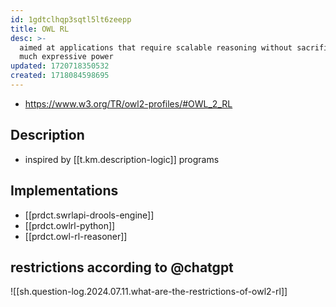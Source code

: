```yaml
---
id: 1gdtclhqp3sqtl5lt6zeepp
title: OWL RL
desc: >-
  aimed at applications that require scalable reasoning without sacrificing too
  much expressive power
updated: 1720718350532
created: 1718084598695
---
```


- https://www.w3.org/TR/owl2-profiles/#OWL_2_RL

## Description

- inspired by [[t.km.description-logic]] programs

## Implementations

- [[prdct.swrlapi-drools-engine]]
- [[prdct.owlrl-python]]
- [[prdct.owl-rl-reasoner]]

## restrictions according to @chatgpt

![[sh.question-log.2024.07.11.what-are-the-restrictions-of-owl2-rl]]
